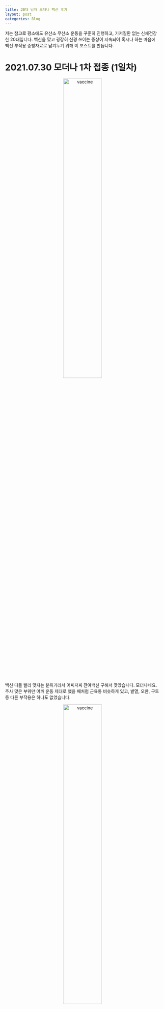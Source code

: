 ```yaml
---
title: 20대 남자 모더나 백신 후기
layout: post
categories: Blog
---
```


저는 참고로 평소에도 유산소 무산소 운동을 꾸준히 진행하고, 기저질환 없는 신체건강한 20대입니다. 백신을 맞고 굉장히 신경 쓰이는 증상이 지속되어 혹시나 하는 마음에 백신 부작용 증빙자료로 남겨두기 위해 이 포스트를 만듭니다.

# 2021.07.30 모더나 1차 접종 (1일차)

<p align="center">
    <img src = "https://user-images.githubusercontent.com/45442859/128324651-ee53e7e1-b7d1-45ca-8ab7-5701ea893dd3.jpg" alt = "vaccine" width = "50%" height = "50%"/>
</p>

백신 다들 빨리 맞자는 분위기라서 어찌저찌 잔여백신 구해서 맞았습니다. 모더나네요. 주사 맞은 부위만 어깨 운동 제대로 했을 때처럼 근육통 비슷하게 있고, 발열, 오한,
구토 등 다른 부작용은 하나도 없었습니다. 

<p align="center">
    <img src = "https://user-images.githubusercontent.com/45442859/128324660-fedc5945-de3b-45d1-b7e3-f57ad753cb70.jpg" alt = "vaccine" width = "50%" height = "50%"/>
</p>

# 2021.08.02 부작용 (3일차)

* 발열증상 없음
* 가슴 답답함 지속

주말에도 어깨 근육통이 가시질 않아서 운동 안하고 푹 쉬었습니다. 근데 월요일이 되고 출근 하자마자 일이 터지네요. 
컴퓨터 앞에 딱 앉으니까 가슴 답답함 때문에 숨 쉬기가 어려운 게 느껴졌습니다. 그래서 정말 큰일 났구나 하고, 바로 근처 내과로 갔죠.
엑스레이 찍고, 심전도도 해봤는데, 별 이상 없답니다. 그래서 일단 기분탓인갑다 하고 다시 일하러 갔습니다.
근데 가슴 답답한 건 없어지질 않네요.

# 2021.08.03 심장 초음파 (4일차)

* 발열증상 없음
* 가슴 답답함 지속

가슴 답답한 건 여전합니다. 문제는 조금만 격하게 움직여서 심장 뛰는 게 빨라지면 호흡이 힘들어진다는 걸 인지했습니다. 그래서 또 병원으로 갑니다.
초음파는 비싸다고 하셔서 정말 문제가 있을 때 찍어보자 하셨는데, 비싼거고 나발이고 일단 살아야 되지 않겠습니까. 
다행히 학교에서 70퍼센트까지는 비용 부담을 해준다고 해서 초음파도 찍고, 혈액검사도 진행했습니다. 결과는 다음날 아침에 알려준다네요.
아직까진 발열, 오한 등의 증상은 없고, 가슴이 찝찝하게 불편합니다.

# 2021.08.04 검사 결과 (5일차)

* 발열증상 없음
* 가슴 답답함 지속

검사 결과는 역시 이상 없답니다. 이게 더 사람 미치게 합니다. 분명 증상이 있는데, 검사는 문제가 없답니다. 
심리적 문제가 아닐까 싶어서 최대한 마음을 편하게 먹어봅니다. 증상이 좀 완화되는 것 같긴 합니다.
무서워서 네이버 검색을 좀 해보니 저랑 비슷한 증상을 겪고 계신 분들이 꽤 있더군요. 

링크: [백신 이상 증상](https://blog.naver.com/wls0474/222416964422)

# 2021.08.05 (6일차)

* 발열증상 없음
* 가슴 답답함 지속

뭐 어제보단 나은 거 같긴 한데, 여전히 신경 쓰입니다. 근데 2차는 아마 안 맞을거 같습니다. 백신 맞았다가 정신건강, 몸건강 다 잃게 생겼습니다. 
이번주는 운동 쉬면서 휴식 취하고 다음주에도 이런 증상이 계속 되면 큰 병원으로 가볼까합니다.

# 2021.08.06 (7일차)

* 발열증상 없음
* 가슴 답답함 지속

여전히 심장 부위가 콕콕 찌르는 듯한 느낌과 흉부 압박감 지속. 근데 일상생활에 문제 있을 정도는 아닌데 나한테 중요한건 운동을 할 수 있느냐 없느냐의 문제.
혹시 몰라 덱시부프로펜 계열 진통제를 복용했는데, 별 효과는 없음. 다음주 월요일 유성 선병원 예약했고, 오늘 원래 다니던 내과에 검사결과랑 소견서 떼러 일찍 퇴근 후 휴식 예정. 

# 2021.08.07 (8일차)

* 발열증상 없음
* 가슴 답답함 지속

여전히 심장 부위가 콕콕 찌르는 듯한 느낌과 흉부 압박감 지속. 확실히 왼쪽으로 돌아 누웠을 때 예전에는 못 느끼던 압박감이 심해진 것 같긴 함. 그리고 심장 부위
등 근육 쪽에 근육통 비슷한 통증이 느껴짐. 살살 운동을 해보면 괜찮지 않을까 싶어서 테니스를 쳤는데, 증상 완화 같은 건 없음. 다행인건 심박수가 140 정도까지 올라도 
통증이 심해진다거나 하는 증상은 없어서 월요일에 병원 갔다가 괜찮으면 웨이트 트레이닝 말고 가벼운 운동은 시작할 예정.

# 2021.08.08 (9일차)

* 발열증상 없음
* 가슴 답답함 지속

여전히 심장 부위가 콕콕 찌르는 듯한 느낌과 흉부 압박감 지속. 내일 큰 병원을 가서 의사 선생님을 만나 본다고 해서 원인을 찾을 수 있을 것 같진 않다. 어디에 확실하게 문제라도 있으면
약이라도 처방해달라 할텐데 검사 결과는 다 정상이라고 하니 더 답답할 뿐.

# 2021.08.09 (10일차)

* 발열증상 없음
* 가슴 답답함 지속

여전히 심장 부위가 콕콕 찌르는 듯한 느낌과 흉부 압박감 지속. 큰 병원 와서 심전도랑 엑스레이 다시 했다. 전 병원에서 받았던 초음파 검사 결과, 혈액검사 결과 모두 정상이라
일단 증상 완화를 위해 약을 처방해주셨다. 대충 보니까 해열제, 소염 계열 진통제, 위산 분비 억제제인데, 네이버에서 추천해준 약 구성이랑 똑같다. 흠... 3일 먹어보라는데 이거 먹어도 똑같을거 같은데... 

2차 접종 해도 되냐고 물어보니까 검사결과는 문제 없어서 맞아도 될 것 같단다. 물론 검사 결과 밖에 신뢰할만한 지표가 없긴 한데 만나는 의사마다 저러면 환자인 내 입장은 속 터진다... 난 분명 증상이 있는데. 약 먹고 제발 증상 없어졌으면 좋겠다.

인터넷 검색 해보니까 나만 이런건 아닌거 같은데, 검사 결과는 이상 없다고 부작용 인정은 안해주면서 그냥 백신 맞으라고 하면... 일단 주변 사람들한테는 신중하게 고민하고 결정하라고 했다.

# 2021.08.10 (11일차)

* 발열증상 없음
* 가슴 답답함 지속

흉부 압박감 보다는 이제 간헐적으로 콕콕 찌르는 통증이 생겼다. 일상 생활에는 정말 지장 없을 것 같은데, 문제는 운동을 언제 다시 할 수 있느냐이다. 요즘 운동을 못해서 그런지
몸도 푹푹 처지고, 체력도 떨어진 것 같다. 증상이 아예 없어질 때까진 운동을 안 하려고 하는데... 너무 답답... 내 통증과는 별개로 모더나 수급에 차질이 생겨서 2차 접종이 2주 밀렸다.
애초에 지난 몇 달 동안 수급에 문제 없다고 언론에서 떠들 때부터 안 믿었는데, 역시 빈 수레가 요란하다. 

(추가) 밤에 갑자기 왼쪽 팔 저림 증상도 추가. 전체적으로 저린 게 아니라 새끼 손가락 부근 손바닥이 저리더니 시간이 지나도 잘 회복이 안 되는 것 같다. 그리고 갑자기 등 통증도 생겼다.
